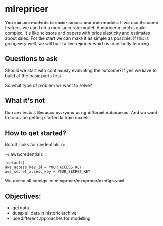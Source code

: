# mlrepricer

You can use methods to easier access and train models.
If we use the same features we can find a more accurate model.
A repricer model is quite complex.
It's like scissors and papers with price elasticity and estimates about sales.
For the start we can make it as simple as possible.
If this is going very well, we will build a live repricer which is constantly learning.

## Questions to ask
Should we start with continously evaluating the outcome?
If yes we have to build all the basic parts first.

So what type of problem we want to solve?

## What it's not
Run and install.
Because everyone using different datadumps.
And we want to focus on getting started to train models.

## How to get started?
Boto3 looks for credentials in:

~/.aws/credentials:
```
[default]
aws_access_key_id = YOUR_ACCESS_KEY
aws_secret_access_key = YOUR_SECRET_KEY
```

We define all configs in:
mlrepricer/mlrepricer/configs.yaml

## Objectives:
- get data
- dump all data in historic archive
- use different approaches for modelling

